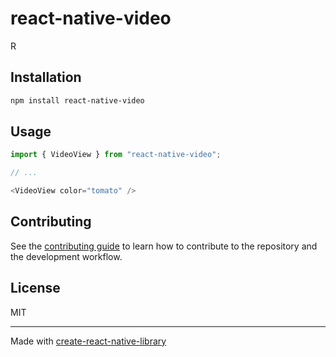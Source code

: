 # react-native-video

R

## Installation

```sh
npm install react-native-video
```

## Usage

```js
import { VideoView } from "react-native-video";

// ...

<VideoView color="tomato" />
```

## Contributing

See the [contributing guide](CONTRIBUTING.md) to learn how to contribute to the repository and the development workflow.

## License

MIT

---

Made with [create-react-native-library](https://github.com/callstack/react-native-builder-bob)
